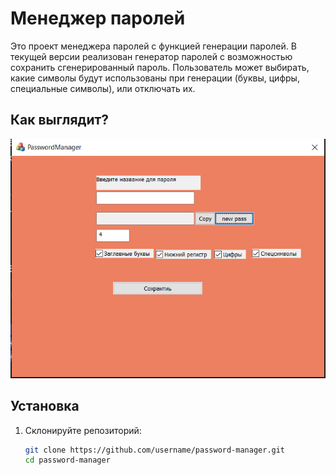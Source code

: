 # Менеджер паролей

Это проект менеджера паролей с функцией генерации паролей. В текущей версии реализован генератор паролей с возможностью сохранить сгенерированный пароль. Пользователь может выбирать, какие символы будут использованы при генерации (буквы, цифры, специальные символы), или отключать их.

## Как выглядит?

![Изображение](MFCApplication4/res/project.jpg)

## Установка

1. Склонируйте репозиторий:
   ```bash
   git clone https://github.com/username/password-manager.git
   cd password-manager
